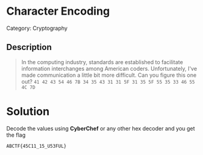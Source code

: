 # Character Encoding
Category: Cryptography

## Description

> In the computing industry, standards are established to facilitate information interchanges among American coders. Unfortunately, I've made communication a little bit more difficult. Can you figure this one out? `41 42 43 54 46 7B 34 35 43 31 31 5F 31 35 5F 55 35 33 46 55 4C 7D`

# Solution

Decode the values using **CyberChef** or any other hex decoder and you get the flag
```
ABCTF{45C11_15_U53FUL}
```